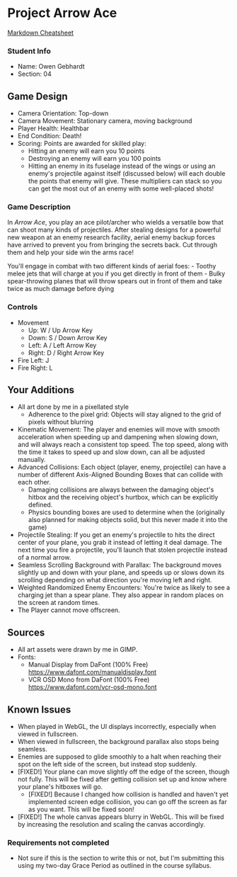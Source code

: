 # Project Arrow Ace

[Markdown Cheatsheet](https://github.com/adam-p/markdown-here/wiki/Markdown-Here-Cheatsheet)

### Student Info

-   Name: Owen Gebhardt
-   Section: 04

## Game Design

-   Camera Orientation: Top-down
-   Camera Movement: Stationary camera, moving background
-   Player Health: Healthbar
-   End Condition: Death!
-   Scoring: Points are awarded for skilled play:
    - Hitting an enemy will earn you 10 points
    - Destroying an enemy will earn you 100 points
    - Hitting an enemy in its fuselage instead of the wings or using an enemy's projectile against itself (discussed below) will each double the points that enemy will give. These multipliers can stack so you can get the most out of an enemy with some well-placed shots!

### Game Description

In _Arrow Ace_, you play an ace pilot/archer who wields a versatile bow that can shoot many kinds of projectiles. After stealing designs for a powerful new weapon at an enemy research facility, aerial enemy backup forces have arrived to prevent you from bringing the secrets back. Cut through them and help your side win the arms race!

You'll engage in combat with two different kinds of aerial foes:
    - Toothy melee jets that will charge at you if you get directly in front of them
    - Bulky spear-throwing planes that will throw spears out in front of them and take twice as much damage before dying

### Controls

-   Movement
    -   Up: W / Up Arrow Key
    -   Down: S / Down Arrow Key
    -   Left: A / Left Arrow Key
    -   Right: D / Right Arrow Key
-   Fire Left: J
-   Fire Right: L

## Your Additions

-   All art done by me in a pixellated style
    -   Adherence to the pixel grid: Objects will stay aligned to the grid of pixels without blurring
-   Kinematic Movement: The player and enemies will move with smooth acceleration when speeding up and dampening when slowing down, and will always reach a consistent top speed. The top speed, along with the time it takes to speed up and slow down, can all be adjusted manually.
-   Advanced Collisions: Each object (player, enemy, projectile) can have a number of different Axis-Aligned Bounding Boxes that can collide with each other.
    -   Damaging collisions are always between the damaging object's hitbox and the receiving object's hurtbox, which can be explicitly defined.
    -   Physics bounding boxes are used to determine when the (originally also planned for making objects solid, but this never made it into the game)
-   Projectile Stealing: If you get an enemy's projectile to hits the direct center of your plane, you grab it instead of letting it deal damage. The next time you fire a projectile, you'll launch that stolen projectile instead of a normal arrow.
-   Seamless Scrolling Background with Parallax: The background moves slightly up and down with your plane, and speeds up or slows down its scrolling depending on what direction you're moving left and right.
-   Weighted Randomized Enemy Encounters: You're twice as likely to see a charging jet than a spear plane. They also appear in random places on the screen at random times.
-   The Player cannot move offscreen.

## Sources

-   All art assets were drawn by me in GIMP.
-   Fonts:
    -   Manual Display from DaFont (100% Free) https://www.dafont.com/manualdisplay.font
    -   VCR OSD Mono from DaFont (100% Free) https://www.dafont.com/vcr-osd-mono.font

## Known Issues

-   When played in WebGL, the UI displays incorrectly, especially when viewed in fullscreen.
-   When viewed in fullscreen, the background parallax also stops being seamless.
-   Enemies are supposed to glide smoothly to a halt when reaching their spot on the left side of the screen, but instead stop suddenly.
-   [FIXED!] Your plane can move slightly off the edge of the screen, though not fully. This will be fixed after getting collision set up and know where your plane's hitboxes will go.
    -   [FIXED!] Because I changed how collision is handled and haven't yet implemented screen edge collision, you can go off the screen as far as you want. This will be fixed soon!
-   [FIXED!] The whole canvas appears blurry in WebGL. This will be fixed by increasing the resolution and scaling the canvas accordingly.

### Requirements not completed

- Not sure if this is the section to write this or not, but I'm submitting this using my two-day Grace Period as outlined in the course syllabus.
